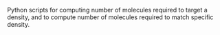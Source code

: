 Python scripts for computing number of molecules required to target a density, and to compute number of molecules required to match specific density.

